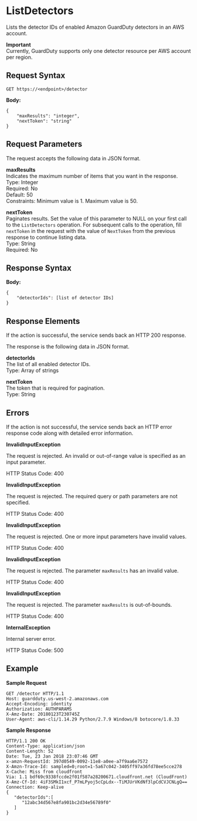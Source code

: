 # ListDetectors<a name="list-detectors"></a>

Lists the detector IDs of enabled Amazon GuardDuty detectors in an AWS account\.

**Important**  
Currently, GuardDuty supports only one detector resource per AWS account per region\.

## Request Syntax<a name="list-detector-request-syntax"></a>

```
GET https://<endpoint>/detector
```

**Body:**

```
{
    "maxResults": "integer",
    "nextToken": "string"
}
```

## Request Parameters<a name="list-detectors-request-parameters"></a>

The request accepts the following data in JSON format\.

**maxResults**  
Indicates the maximum number of items that you want in the response\.   
Type: Integer  
Required: No  
Default: 50  
Constraints: Minimum value is 1\. Maximum value is 50\.

**nextToken**  
Paginates results\. Set the value of this parameter to NULL on your first call to the `ListDetectors` operation\. For subsequent calls to the operation, fill `nextToken` in the request with the value of `NextToken` from the previous response to continue listing data\.  
Type: String  
Required: No

## Response Syntax<a name="list-detector-response-syntax"></a>

**Body:**

```
{
    "detectorIds": [list of detector IDs]
}
```

## Response Elements<a name="list-detector-response-parameters"></a>

If the action is successful, the service sends back an HTTP 200 response\.

 The response is the following data in JSON format\.

**detectorIds**  
The list of all enabled detector IDs\.  
Type: Array of strings

**nextToken**  
The token that is required for pagination\.  
Type: String

## Errors<a name="list-detector-errors"></a>

If the action is not successful, the service sends back an HTTP error response code along with detailed error information\.

**InvalidInputException**

The request is rejected\. An invalid or out\-of\-range value is specified as an input parameter\.

HTTP Status Code: 400 

**InvalidInputException**

The request is rejected\. The required query or path parameters are not specified\.

HTTP Status Code: 400 

**InvalidInputException**

The request is rejected\. One or more input parameters have invalid values\.

HTTP Status Code: 400 

**InvalidInputException**

The request is rejected\. The parameter `maxResults` has an invalid value\.

HTTP Status Code: 400 

**InvalidInputException**

The request is rejected\. The parameter `maxResults` is out\-of\-bounds\.

HTTP Status Code: 400 

**InternalException**

Internal server error\.

HTTP Status Code: 500 

## Example<a name="list-detectors-example"></a>

**Sample Request**

```
GET /detector HTTP/1.1
Host: guardduty.us-west-2.amazonaws.com
Accept-Encoding: identity
Authorization: AUTHPARAMS
X-Amz-Date: 20180123T230745Z
User-Agent: aws-cli/1.14.29 Python/2.7.9 Windows/8 botocore/1.8.33
```

**Sample Response**

```
HTTP/1.1 200 OK
Content-Type: application/json
Content-Length: 52
Date: Tue, 23 Jan 2018 23:07:46 GMT
x-amzn-RequestId: 397d0549-0092-11e8-a0ee-a7f9aa6e7572
X-Amzn-Trace-Id: sampled=0;root=1-5a67c042-3405ff97a36fd78ee5cce278
X-Cache: Miss from cloudfront
Via: 1.1 bdf69c9338fccde2f01f587a28200671.cloudfront.net (CloudFront)
X-Amz-Cf-Id: 4iF3SMkI1xcf_P7mLPyoj5cCpLdx--TiMJUrVKdNf3lpCdCVJCNLgQ==
Connection: Keep-alive
{  
   "detectorIds":[  
      "12abc34d567e8fa901bc2d34e56789f0"
   ]
}
```